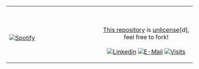<table width="100%"> 
  <tr>
  <td width="50%">

&nbsp; <br> [![Spotify](https://galexy727.vercel.app/api/spotify?background_color=1a1b27&border_color=DD2BC7)](https://open.spotify.com/user/ekalpoa9m05w5lpjj8p56ase2)

  </td>
  <td width="50%">

&nbsp;<p align="center">[This repository](https://github.com/novatorem/novatorem) is [unlicense](https://choosealicense.com/licenses/unlicense/)[d], feel free to fork!<br><br>
[![Linkedin](https://img.shields.io/badge/linked-in-369?style=flat-square&logo=linkedin&logoColor=white&color=blue)](https://www.linkedin.com/in/andrew-novac)
[![E-Mail](https://img.shields.io/badge/email-reveal-2a8?style=flat-square&logo=gmail&logoColor=white)](https://mail.novac.dev/)
[![Visits](https://komarev.com/ghpvc/?username=galexy727&logo=GitHub&label=GitHub%20visits&color=blueviolet&logoColor=white&style=flat)](https://github.com/galexy727)

  </p>
  </td>
</table>

